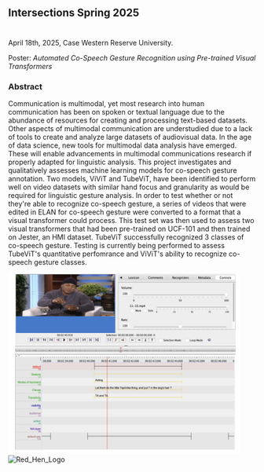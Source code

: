 ## Intersections Spring 2025
#
April 18th, 2025, Case Western Reserve University.

Poster: *Automated Co-Speech Gesture Recognition using Pre-trained Visual Transformers*

### Abstract

Communication is multimodal, yet most research into human communication has been on spoken or textual language due to the abundance of resources for creating and processing text-based datasets. Other aspects of multimodal communication are understudied due to a lack of tools to create and analyze large datasets of audiovisual data. In the age of data science, new tools for multimodal data analysis have emerged. These will enable advancements in multimodal communications research if properly adapted for linguistic analysis. This project investigates and qualitatively assesses machine learning models for co-speech gesture annotation. Two models, ViViT and TubeViT, have been identified to perform well on video datasets with similar hand focus and granularity as would be required for linguistic gesture analysis. In order to test whether or not they're able to recognize co-speech gesture, a series of videos that were edited in ELAN for co-speech gesture were converted to a format that a visual transformer could process. This test set was then used to assess two visual transformers that had been pre-trained on UCF-101 and then trained on Jester, an HMI dataset.  TubeViT successfully recognized 3 classes of co-speech gesture.  Testing is currently being performed to assess TubeViT's quantitative perfomrance and ViViT's ability to recognize co-speech gesture classes.

![Intersections Poster Image](Intersections_Poster.png)
![Red_Hen_Logo](Red_Hen_Logo.png)

